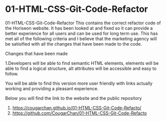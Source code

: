 # 01-HTML-CSS-Git-Code-Refactor
01-HTML-CSS-Git-Code-Refactor This contains the correct refactor code of the Horiseon website. It has been looked at and fixed so it can provide a better experience for all users and can be used for long term use.  This has met all of the following criteria and I believe that the marketing agency will be satisified with all the changes that have been made to the code. 

Changes that have been made

1.Developers will be able to find semantic HTML elements, elements will be able to find a logical structure, alt attributes will be accessible and easy to follow.

You will be able to find this version more user friendly with links actually working and providing a pleasant experience.

Below you will find the link to the website and the public repository

1. https://cougarchan.github.io/01-HTML-CSS-Git-Code-Refacto/
2. https://github.com/CougarChan/01-HTML-CSS-Git-Code-Refacto
